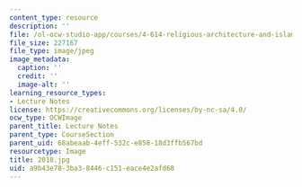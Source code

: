 ```yaml
---
content_type: resource
description: ''
file: /ol-ocw-studio-app/courses/4-614-religious-architecture-and-islamic-cultures-fall-2002/a9b43e783ba38446c151eace4e2afd68_2018.jpg
file_size: 227167
file_type: image/jpeg
image_metadata:
  caption: ''
  credit: ''
  image-alt: ''
learning_resource_types:
- Lecture Notes
license: https://creativecommons.org/licenses/by-nc-sa/4.0/
ocw_type: OCWImage
parent_title: Lecture Notes
parent_type: CourseSection
parent_uid: 68abeaab-4eff-532c-e858-18d3ffb567bd
resourcetype: Image
title: 2018.jpg
uid: a9b43e78-3ba3-8446-c151-eace4e2afd68
---
```

